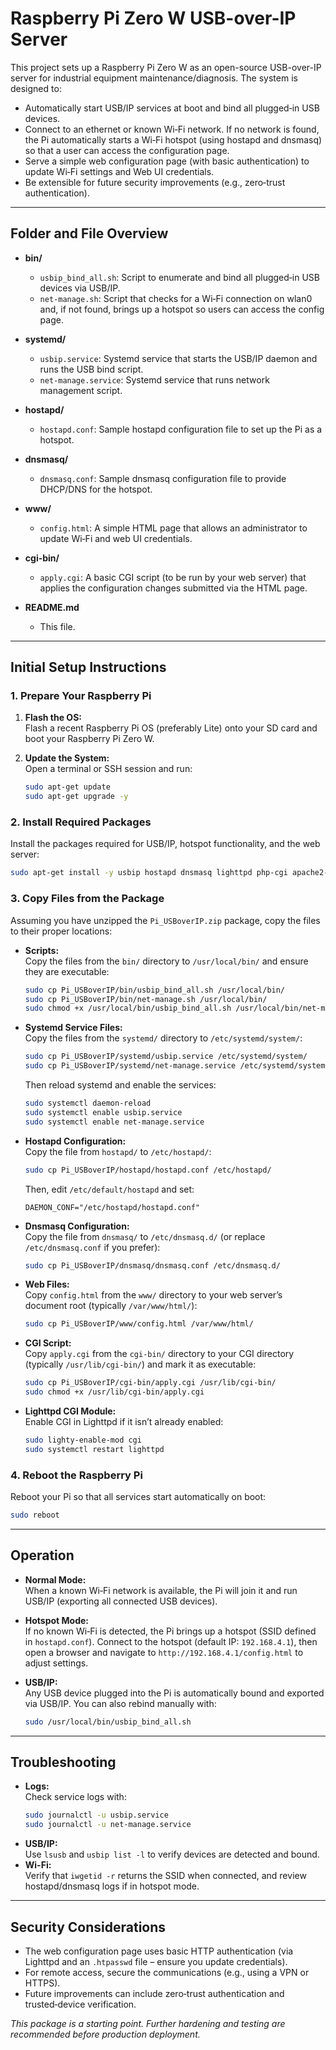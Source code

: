 # Raspberry Pi Zero W USB-over-IP Server

This project sets up a Raspberry Pi Zero W as an open-source USB-over-IP server for industrial equipment maintenance/diagnosis. The system is designed to:

- Automatically start USB/IP services at boot and bind all plugged‑in USB devices.
- Connect to an ethernet or known Wi‑Fi network. If no network is found, the Pi automatically starts a Wi‑Fi hotspot (using hostapd and dnsmasq) so that a user can access the configuration page.
- Serve a simple web configuration page (with basic authentication) to update Wi‑Fi settings and Web UI credentials.
- Be extensible for future security improvements (e.g., zero‑trust authentication).

---

## Folder and File Overview

- **bin/**
  - `usbip_bind_all.sh`: Script to enumerate and bind all plugged‑in USB devices via USB/IP.
  - `net-manage.sh`: Script that checks for a Wi‑Fi connection on wlan0 and, if not found, brings up a hotspot so users can access the config page.

- **systemd/**
  - `usbip.service`: Systemd service that starts the USB/IP daemon and runs the USB bind script.
  - `net-manage.service`: Systemd service that runs network management script.

- **hostapd/**
  - `hostapd.conf`: Sample hostapd configuration file to set up the Pi as a hotspot.

- **dnsmasq/**
  - `dnsmasq.conf`: Sample dnsmasq configuration file to provide DHCP/DNS for the hotspot.

- **www/**
  - `config.html`: A simple HTML page that allows an administrator to update Wi‑Fi and web UI credentials.

- **cgi-bin/**
  - `apply.cgi`: A basic CGI script (to be run by your web server) that applies the configuration changes submitted via the HTML page.

- **README.md**
  - This file.

---

## Initial Setup Instructions

### 1. Prepare Your Raspberry Pi

1. **Flash the OS:**  
   Flash a recent Raspberry Pi OS (preferably Lite) onto your SD card and boot your Raspberry Pi Zero W.

2. **Update the System:**  
   Open a terminal or SSH session and run:
   ```bash
   sudo apt-get update
   sudo apt-get upgrade -y
   ```

### 2. Install Required Packages

Install the packages required for USB/IP, hotspot functionality, and the web server:
```bash
sudo apt-get install -y usbip hostapd dnsmasq lighttpd php-cgi apache2-utils
```

### 3. Copy Files from the Package

Assuming you have unzipped the `Pi_USBoverIP.zip` package, copy the files to their proper locations:

- **Scripts:**  
  Copy the files from the `bin/` directory to `/usr/local/bin/` and ensure they are executable:
  ```bash
  sudo cp Pi_USBoverIP/bin/usbip_bind_all.sh /usr/local/bin/
  sudo cp Pi_USBoverIP/bin/net-manage.sh /usr/local/bin/
  sudo chmod +x /usr/local/bin/usbip_bind_all.sh /usr/local/bin/net-manage.sh
  ```

- **Systemd Service Files:**  
  Copy the files from the `systemd/` directory to `/etc/systemd/system/`:
  ```bash
  sudo cp Pi_USBoverIP/systemd/usbip.service /etc/systemd/system/
  sudo cp Pi_USBoverIP/systemd/net-manage.service /etc/systemd/system/
  ```
  Then reload systemd and enable the services:
  ```bash
  sudo systemctl daemon-reload
  sudo systemctl enable usbip.service
  sudo systemctl enable net-manage.service
  ```

- **Hostapd Configuration:**  
  Copy the file from `hostapd/` to `/etc/hostapd/`:
  ```bash
  sudo cp Pi_USBoverIP/hostapd/hostapd.conf /etc/hostapd/
  ```
  Then, edit `/etc/default/hostapd` and set:
  ```
  DAEMON_CONF="/etc/hostapd/hostapd.conf"
  ```

- **Dnsmasq Configuration:**  
  Copy the file from `dnsmasq/` to `/etc/dnsmasq.d/` (or replace `/etc/dnsmasq.conf` if you prefer):
  ```bash
  sudo cp Pi_USBoverIP/dnsmasq/dnsmasq.conf /etc/dnsmasq.d/
  ```

- **Web Files:**  
  Copy `config.html` from the `www/` directory to your web server’s document root (typically `/var/www/html/`):
  ```bash
  sudo cp Pi_USBoverIP/www/config.html /var/www/html/
  ```

- **CGI Script:**  
  Copy `apply.cgi` from the `cgi-bin/` directory to your CGI directory (typically `/usr/lib/cgi-bin/`) and mark it as executable:
  ```bash
  sudo cp Pi_USBoverIP/cgi-bin/apply.cgi /usr/lib/cgi-bin/
  sudo chmod +x /usr/lib/cgi-bin/apply.cgi
  ```

- **Lighttpd CGI Module:**  
  Enable CGI in Lighttpd if it isn’t already enabled:
  ```bash
  sudo lighty-enable-mod cgi
  sudo systemctl restart lighttpd
  ```

### 4. Reboot the Raspberry Pi

Reboot your Pi so that all services start automatically on boot:
```bash
sudo reboot
```

---

## Operation

- **Normal Mode:**  
  When a known Wi‑Fi network is available, the Pi will join it and run USB/IP (exporting all connected USB devices).

- **Hotspot Mode:**  
  If no known Wi‑Fi is detected, the Pi brings up a hotspot (SSID defined in `hostapd.conf`). Connect to the hotspot (default IP: `192.168.4.1`), then open a browser and navigate to `http://192.168.4.1/config.html` to adjust settings.

- **USB/IP:**  
  Any USB device plugged into the Pi is automatically bound and exported via USB/IP. You can also rebind manually with:
  ```bash
  sudo /usr/local/bin/usbip_bind_all.sh
  ```

---

## Troubleshooting

- **Logs:**  
  Check service logs with:
  ```bash
  sudo journalctl -u usbip.service
  sudo journalctl -u net-manage.service
  ```
- **USB/IP:**  
  Use `lsusb` and `usbip list -l` to verify devices are detected and bound.
- **Wi-Fi:**  
  Verify that `iwgetid -r` returns the SSID when connected, and review hostapd/dnsmasq logs if in hotspot mode.

---

## Security Considerations

- The web configuration page uses basic HTTP authentication (via Lighttpd and an `.htpasswd` file – ensure you update credentials).
- For remote access, secure the communications (e.g., using a VPN or HTTPS).
- Future improvements can include zero‑trust authentication and trusted‑device verification.

*This package is a starting point. Further hardening and testing are recommended before production deployment.*